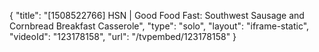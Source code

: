 {
    "title": "[1508522766] HSN | Good Food Fast: Southwest Sausage and Cornbread Breakfast Casserole",
    "type": "solo",
    "layout": "iframe-static",
    "videoId": "123178158",
    "url": "\/tvpembed\/123178158"
}